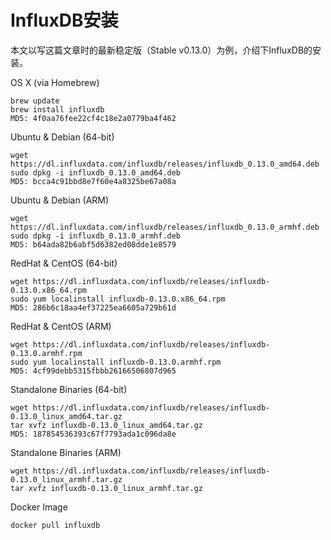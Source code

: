 # InfluxDB安装

本文以写这篇文章时的最新稳定版（Stable v0.13.0）为例，介绍下InfluxDB的安装。

OS X (via Homebrew)

	brew update
	brew install influxdb
	MD5: 4f0aa76fee22cf4c18e2a0779ba4f462

Ubuntu & Debian (64-bit)

	wget https://dl.influxdata.com/influxdb/releases/influxdb_0.13.0_amd64.deb
	sudo dpkg -i influxdb_0.13.0_amd64.deb
	MD5: bcca4c91bbd8e7f60e4a8325be67a08a

Ubuntu & Debian (ARM)

	wget https://dl.influxdata.com/influxdb/releases/influxdb_0.13.0_armhf.deb
	sudo dpkg -i influxdb_0.13.0_armhf.deb
	MD5: b64ada82b6abf5d6382ed08dde1e8579

RedHat & CentOS (64-bit)

	wget https://dl.influxdata.com/influxdb/releases/influxdb-0.13.0.x86_64.rpm
	sudo yum localinstall influxdb-0.13.0.x86_64.rpm
	MD5: 286b6c18aa4ef37225ea6605a729b61d

RedHat & CentOS (ARM)

	wget https://dl.influxdata.com/influxdb/releases/influxdb-0.13.0.armhf.rpm
	sudo yum localinstall influxdb-0.13.0.armhf.rpm
	MD5: 4cf99debb5315fbbb26166506807d965

Standalone Binaries (64-bit)

	wget https://dl.influxdata.com/influxdb/releases/influxdb-0.13.0_linux_amd64.tar.gz
	tar xvfz influxdb-0.13.0_linux_amd64.tar.gz
	MD5: 187854536393c67f7793ada1c096da8e

Standalone Binaries (ARM)

	wget https://dl.influxdata.com/influxdb/releases/influxdb-0.13.0_linux_armhf.tar.gz
	tar xvfz influxdb-0.13.0_linux_armhf.tar.gz

Docker Image

	docker pull influxdb